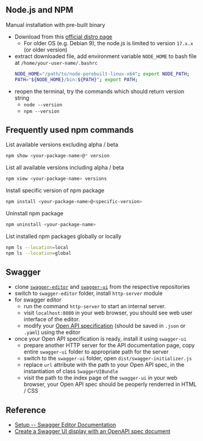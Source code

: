 
## Node.js and NPM
Manual installation with pre-built binary
- Download from this [official distro page](https://nodejs.org/dist/)
  - For older OS (e.g. Debian 9), the node.js is limited to version `17.x.x` (or older version)
- extract downloaded file, add environment variable `NODE_HOME` to bash file at `/home/your-user-name/.bashrc`
  ```bash
  NODE_HOME="/path/to/node-porebuilt-linux-x64"; export NODE_PATH;
  PATH="${NODE_HOME}/bin:${PATH}"; export PATH;
  ```
- reopen the terminal, try the commands which should return version string
  - `node --version`
  - `npm --version`

## Frequently used npm commands
List available versions excluding alpha / beta
```bash
npm show <your-package-name>@* version
```
List all available versions including alpha / beta
```bash
npm view <your-package-name> versions
```
Install specific version of npm package
```bash
npm install <your-package-name>@<specific-version>
```
Uninstall npm package
```bash
npm uninstall <your-package-name> 
```
List installed npm packages globally or locally
```bash
npm ls --location=local
npm ls --location=global
```

## Swagger
- clone [`swagger-editor`](https://github.com/swagger-api/swagger-editor) and [`swagger-ui`](https://github.com/swagger-api/swagger-ui) from the respective repositories
- switch to `swagger-editor` folder, install `http-server` module
- for swagger editor
  - run the command `http-server` to start an internal server.
  - visit `localhost:8080` in your web browser, you should see web user interface of the editor.
  - modify your [Open API specification](https://github.com/OAI/OpenAPI-Specification/tree/main/versions) (should be saved in `.json` or `.yaml`) using the editor
- once your Open API specification is ready, install it using `swagger-ui`
  - prepare another HTTP server for the API documentation page, copy entire `swagger-ui` folder to appropriate path for the server
  - switch to the `swagger-ui` folder, open `dist/swagger-initializer.js`
  - replace `url` attribute with the path to your Open API spec, in the instantiation of class `SwaggerUIBundle`
  - visit the path to the index page of the `swagger-ui` in your web browser, your Open API spec should be peoperly renderred in HTML / CSS

## Reference
- [Setup -- Swagger Editor Documentation](https://swagger.io/docs/open-source-tools/swagger-editor/)
- [Create a Swagger UI display with an OpenAPI spec document](https://idratherbewriting.com/learnapidoc/pubapis_swagger.html#create_swaggerui)
